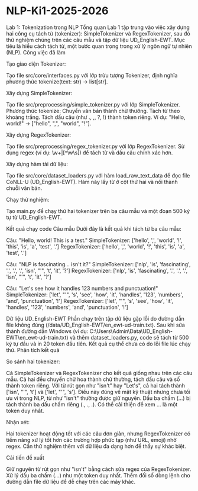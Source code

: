 # NLP-Ki1-2025-2026

Lab 1: Tokenization trong NLP
Tổng quan
Lab 1 tập trung vào việc xây dựng hai công cụ tách từ (tokenizer): SimpleTokenizer và RegexTokenizer, sau đó thử nghiệm chúng trên các câu mẫu và tập dữ liệu UD_English-EWT. Mục tiêu là hiểu cách tách từ, một bước quan trọng trong xử lý ngôn ngữ tự nhiên (NLP).
Công việc đã làm

Tạo giao diện Tokenizer:

Tạo file src/core/interfaces.py với lớp trừu tượng Tokenizer, định nghĩa phương thức tokenize(text: str) -> list[str].


Xây dựng SimpleTokenizer:

Tạo file src/preprocessing/simple_tokenizer.py với lớp SimpleTokenizer.
Phương thức tokenize:
Chuyển văn bản thành chữ thường.
Tách từ theo khoảng trắng.
Tách dấu câu (như ., ,, ?, !) thành token riêng.
Ví dụ: "Hello, world!" → ["hello", ",", "world", "!"].




Xây dựng RegexTokenizer:

Tạo file src/preprocessing/regex_tokenizer.py với lớp RegexTokenizer.
Sử dụng regex (ví dụ: \w+|[^\w\s]) để tách từ và dấu câu chính xác hơn.


Xây dựng hàm tải dữ liệu:

Tạo file src/core/dataset_loaders.py với hàm load_raw_text_data để đọc file CoNLL-U (UD_English-EWT).
Hàm này lấy từ ở cột thứ hai và nối thành chuỗi văn bản.


Chạy thử nghiệm:

Tạo main.py để chạy thử hai tokenizer trên ba câu mẫu và một đoạn 500 ký tự từ UD_English-EWT.



Kết quả chạy code
Câu mẫu
Dưới đây là kết quả khi tách từ ba câu mẫu:

Câu: "Hello, world! This is a test."
SimpleTokenizer: ['hello', ',', 'world', '!', 'this', 'is', 'a', 'test', '.']
RegexTokenizer: ['hello', ',', 'world', '!', 'this', 'is', 'a', 'test', '.']


Câu: "NLP is fascinating... isn't it?"
SimpleTokenizer: ['nlp', 'is', 'fascinating', '.', '.', '.', 'isn', "'", 't', 'it', '?']
RegexTokenizer: ['nlp', 'is', 'fascinating', '.', '.', '.', 'isn', "'", 't', 'it', '?']


Câu: "Let's see how it handles 123 numbers and punctuation!"
SimpleTokenizer: ['let', "'", 's', 'see', 'how', 'it', 'handles', '123', 'numbers', 'and', 'punctuation', '!']
RegexTokenizer: ['let', "'", 's', 'see', 'how', 'it', 'handles', '123', 'numbers', 'and', 'punctuation', '!']



Dữ liệu UD_English-EWT
Phần chạy trên tập dữ liệu gặp lỗi do đường dẫn file không đúng (/data/UD_English-EWT/en_ewt-ud-train.txt). Sau khi sửa thành đường dẫn Windows (ví dụ: C:\Users\Admin\Data\UD_English-EWT\en_ewt-ud-train.txt) và thêm dataset_loaders.py, code sẽ tách từ 500 ký tự đầu và in 20 token đầu tiên. Kết quả cụ thể chưa có do lỗi file lúc chạy thử.
Phân tích kết quả

So sánh hai tokenizer:

Cả SimpleTokenizer và RegexTokenizer cho kết quả giống nhau trên các câu mẫu. Cả hai đều chuyển chữ hoa thành chữ thường, tách dấu câu và số thành token riêng.
Với từ rút gọn như "isn't" hay "Let's", cả hai tách thành ['isn', "'", 't'] và ['let', "'", 's']. Điều này đúng về mặt kỹ thuật nhưng chưa tối ưu vì trong NLP, từ như "isn't" thường được giữ nguyên.
Dấu ba chấm (...) bị tách thành ba dấu chấm riêng (., ., .). Có thể cải thiện để xem ... là một token duy nhất.


Nhận xét:

Hai tokenizer hoạt động tốt với các câu đơn giản, nhưng RegexTokenizer có tiềm năng xử lý tốt hơn các trường hợp phức tạp (như URL, emoji) nhờ regex.
Cần thử nghiệm thêm với dữ liệu đa dạng hơn để thấy sự khác biệt.



Cải tiến đề xuất

Giữ nguyên từ rút gọn như "isn't" bằng cách sửa regex của RegexTokenizer.
Xử lý dấu ba chấm (...) như một token duy nhất.
Thêm đối số dòng lệnh cho đường dẫn file dữ liệu để dễ chạy trên các máy khác.
